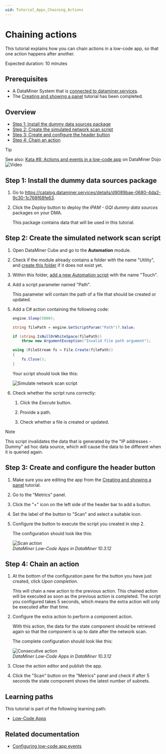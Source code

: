 ```yaml
---
uid: Tutorial_Apps_Chaining_Actions
---
```

# Chaining actions

This tutorial explains how you can chain actions in a low-code app, so that one action happens after another.

Expected duration: 10 minutes

## Prerequisites

- A DataMiner System that is [connected to dataminer.services](xref:Connecting_your_DataMiner_System_to_the_cloud).
- The [Creating and showing a panel](xref:Tutorial_Apps_Panel) tutorial has been completed.

## Overview

  - [Step 1: Install the dummy data sources package](#step-1-install-the-dummy-data-sources-package)
  - [Step 2: Create the simulated network scan script](#step-2-create-the-simulated-network-scan-script)
  - [Step 3: Create and configure the header button](#step-3-create-and-configure-the-header-button)
  - [Step 4: Chain an action](#step-4-chain-an-action)

> [!TIP]
> See also: [Kata #8: Actions and events in a low-code app](https://community.dataminer.services/courses/kata-8/) on DataMiner Dojo ![Video](~/dataminer/images/video_Duo.png)

## Step 1: Install the dummy data sources package

1. Go to <https://catalog.dataminer.services/details/d9089bae-0680-4da2-9c30-1c768f68fe63>.

1. Click the *Deploy* button to deploy the *IPAM - GQI dummy data sources* packages on your DMA.

   This package contains data that will be used in this tutorial.

## Step 2: Create the simulated network scan script

1. Open DataMiner Cube and go to the **Automation** module.

1. Check if the module already contains a folder with the name "Utility", and [create this folder](xref:Managing_Automation_scripts#adding-a-new-automation-script-folder) if it does not exist yet.

1. Within this folder, [add a new Automation script](xref:Managing_Automation_scripts#adding-a-new-automation-script) with the name "Touch".

1. Add a script parameter named "Path".

   This parameter will contain the path of a file that should be created or updated.

1. Add a C# action containing the following code:

   ```csharp
   engine.Sleep(5000);

   string filePath = engine.GetScriptParam("Path")?.Value;

   if (string.IsNullOrWhiteSpace(filePath))
       throw new ArgumentException("Invalid file path argument");

   using (FileStream fs = File.Create(filePath))
   {
       fs.Close();
   }
   ```

   Your script should look like this:

   ![Simulate network scan script](~/dataminer/images/SimulateNetworkScanScript.png)

1. Check whether the script runs correctly:

   1. Click the *Execute* button.

   1. Provide a path.

   1. Check whether a file is created or updated.

> [!NOTE]
> This script invalidates the data that is generated by the "IP addresses - Dummy" ad hoc data source, which will cause the data to be different when it is queried again.

## Step 3: Create and configure the header button

1. Make sure you are editing the app from the [Creating and showing a panel](xref:Tutorial_Apps_Panel) tutorial.

1. Go to the "Metrics" panel.

1. Click the "+" icon on the left side of the header bar to add a button.

1. Set the label of the button to "Scan" and select a suitable icon.

1. Configure the button to execute the script you created in step 2.

   The configuration should look like this:

   ![Scan action](~/dataminer/images/ScanAction.png)<br/>*DataMiner Low-Code Apps in DataMiner 10.3.12*

## Step 4: Chain an action

1. At the bottom of the configuration pane for the button you have just created, click *Upon completion*.

   This will chain a new action to the previous action. This chained action will be executed as soon as the previous action is completed. The script you configured takes 5 seconds, which means the extra action will only be executed after that time.

1. Configure the extra action to perform a component action.

   With this action, the data for the state component should be retrieved again so that the component is up to date after the network scan.

   The complete configuration should look like this:

   ![Consecutive action](~/dataminer/images/ConsecutiveAction.png)<br/>*DataMiner Low-Code Apps in DataMiner 10.3.12*

1. Close the action editor and publish the app.

1. Click the "Scan" button on the "Metrics" panel and check if after 5 seconds the state component shows the latest number of subnets.

## Learning paths

This tutorial is part of the following learning path:

- [Low-Code Apps](xref:Tutorial_Apps)

## Related documentation

- [Configuring low-code app events](xref:LowCodeApps_event_config)
